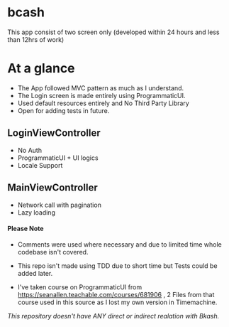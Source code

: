 # bcash

This app consist of two screen only (developed within 24 hours and less than 12hrs of work)

# At a glance

* The App followed MVC pattern as much as I understand. 
* The Login screen is made entirely using ProgrammaticUI. 
* Used default resources entirely and No Third Party Library
* Open for adding tests in future.


## LoginViewController
* No Auth
* ProgrammaticUI + UI logics
* Locale Support

## MainViewController
* Network call with pagination 
* Lazy loading

#### Please Note
* Comments were used where necessary and due to limited time whole codebase isn't covered.

* This repo isn't made using TDD due to short time but Tests could be added later.

* I've taken course on ProgrammaticUI from https://seanallen.teachable.com/courses/681906 ,
2 Files from that course used in this source as I lost my own version in Timemachine. 


*_This repository doesn't have ANY direct or indirect realation with Bkash._*
